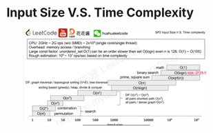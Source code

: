 # Input Size V.S. Time Complexity

<figure><img src="../.gitbook/assets/image (4).png" alt=""><figcaption></figcaption></figure>
